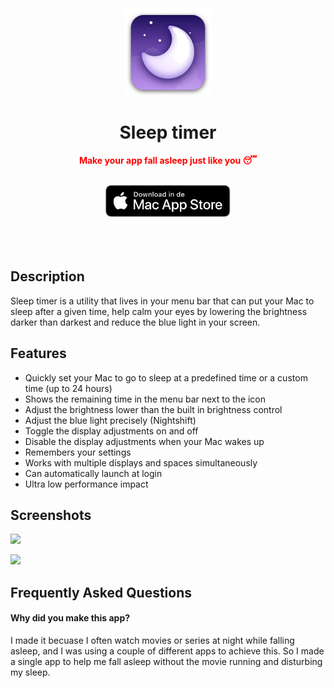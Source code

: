 <div align="center" class="hello">
    <br>
	<br>
    <br>
	<a href="https://sindresorhus.com/system-color-picker">
		<img src="appicon.png" width="140" height="140">
	</a>
	<h1>Sleep timer</h1>
	<p>
		<b style="color: red;">Make your app fall asleep just like you 😴</b>
	</p>
	<br>
    <a href="https://sindresorhus.com/system-color-picker">
		<img src="appstore.svg" width="200">
	</a>
	<br>
	<br>
    <br>
	<br>
</div>

## Description

Sleep timer is a utility that lives in your menu bar that can put your Mac to sleep after a given time, help calm your eyes by lowering the brightness darker than darkest and reduce the blue light in your screen.

## Features

- Quickly set your Mac to go to sleep at a predefined time or a custom time (up to 24 hours)
- Shows the remaining time in the menu bar next to the icon
- Adjust the brightness lower than the built in brightness control
- Adjust the blue light precisely (Nightshift)
- Toggle the display adjustments on and off
- Disable the display adjustments when your Mac wakes up
- Remembers your settings
- Works with multiple displays and spaces simultaneously
- Can automatically launch at login
- Ultra low performance impact

## Screenshots

![](https://github.com/sindresorhus/System-Color-Picker/raw/main/Stuff/screenshot1.jpg)

![](https://github.com/sindresorhus/System-Color-Picker/raw/main/Stuff/screenshot2.jpg)

## Frequently Asked Questions

#### Why did you make this app?

I made it becuase I often watch movies or series at night while falling asleep, and I was using a couple of different apps to achieve this. So I made a single app to help me fall asleep without the movie running and disturbing my sleep.

